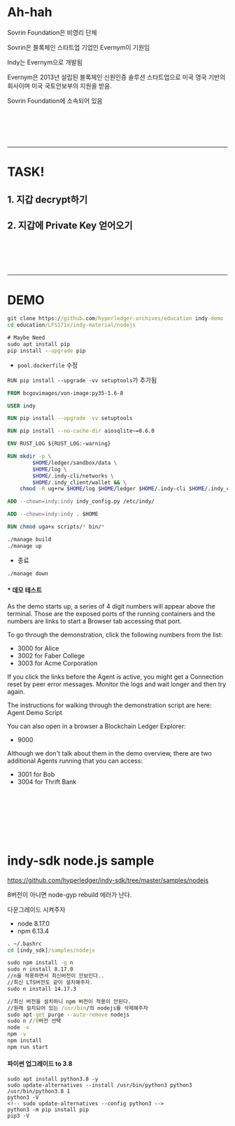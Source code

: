 # Ah-hah

Sovrin Foundation은 비영리 단체

Sovrin은 블록체인 스타트업 기업인 Evernym이 기원임

Indy는 Evernym으로 개발됨

Evernym은 2013년 설립된 블록체인 신원인증 솔루션 스타트업으로 미국 영국 기반의 회사이며 미국 국토안보부의 지원을 받음.

Sovrin Foundation에 소속되어 있음



<br><br><br><br>
<hr>

# TASK!


## 1. 지갑 decrypt하기
## 2. 지갑에 Private Key 얻어오기


<br><br><br><br>
<hr>

# DEMO

```cmd
git clone https://github.com/hyperledger-archives/education indy-demo
cd education/LFS171x/indy-material/nodejs
```

```cmd
# Maybe Need
sudo apt install pip
pip install --upgrade pip
```

 - `pool.dockerfile` 수정

`RUN pip install --upgrade -vv setuptools`가 추가됨

```dockerfile
FROM bcgovimages/von-image:py35-1.6-8

USER indy

RUN pip install --upgrade -vv setuptools

RUN pip install --no-cache-dir aiosqlite~=0.6.0

ENV RUST_LOG ${RUST_LOG:-warning}

RUN mkdir -p \
        $HOME/ledger/sandbox/data \
        $HOME/log \
        $HOME/.indy-cli/networks \
        $HOME/.indy_client/wallet && \
    chmod -R ug+rw $HOME/log $HOME/ledger $HOME/.indy-cli $HOME/.indy_client

ADD --chown=indy:indy indy_config.py /etc/indy/

ADD --chown=indy:indy . $HOME

RUN chmod uga+x scripts/* bin/*
```

```cmd
./manage build
./manage up
```

- 종료

```cmd
./manage down
```

#### * 데모 테스트

As the demo starts up, a series of 4 digit numbers will appear above the terminal. Those are the exposed ports of the running containers and the numbers are links to start a Browser tab accessing that port.

To go through the demonstration, click the following numbers from the list:

 - 3000 for Alice
 - 3002 for Faber College
 - 3003 for Acme Corporation

If you click the links before the Agent is active, you might get a Connection reset by peer error messages. Monitor the logs and wait longer and then try again.

The instructions for walking through the demonstration script are here: Agent Demo Script

You can also open in a browser a Blockchain Ledger Explorer:

 - 9000

Although we don't talk about them in the demo overview, there are two additional Agents running that you can access:

 - 3001 for Bob
 - 3004 for Thrift Bank

<br><br><br><br><br><br>

# indy-sdk node.js sample

https://github.com/hyperledger/indy-sdk/tree/master/samples/nodejs

8버전이 아니면 node-gyp rebuild 에러가 난다.

다운그레이드 시켜주자

 - node 8.17.0
 - npm 6.13.4


```cmd
. ~/.bashrc
cd [indy_sdk]/samples/nodejs
```
```cmd
sudo npm install -g n
sudo n install 8.17.0
//n을 적용하면서 최신버전이 안보인다..
//최신 LTS버전도 같이 설치해주자.
sudo n install 14.17.3
```
```cmd
//최신 버전을 설치하니 npm 버전이 적용이 안된다.
//원래 설치되어 있는 /usr/bin/의 nodejs를 삭제해주자
sudo apt-get purge --auto-remove nodejs
sudo n //8버전 선택
node -v
npm -v
npm install
npm run start
```

#### 파이썬 업그레이드 to 3.8

```
sudo apt install python3.8 -y
sudo update-alternatives --install /usr/bin/python3 python3 /usr/bin/python3.8 1 
python3 -V
<!-- sudo update-alternatives --config python3 -->
python3 -m pip install pip
pip3 -V
```